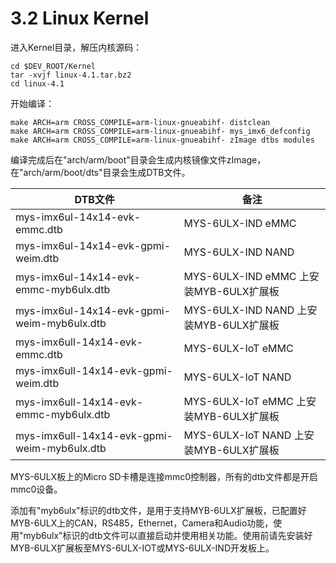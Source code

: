 # 3.2 Linux Kernel

进入Kernel目录，解压内核源码：

    cd $DEV_ROOT/Kernel
    tar -xvjf linux-4.1.tar.bz2
    cd linux-4.1

开始编译：

    make ARCH=arm CROSS_COMPILE=arm-linux-gnueabihf- distclean 
    make ARCH=arm CROSS_COMPILE=arm-linux-gnueabihf- mys_imx6_defconfig
    make ARCH=arm CROSS_COMPILE=arm-linux-gnueabihf- zImage dtbs modules

编译完成后在"arch/arm/boot"目录会生成内核镜像文件zImage，在"arch/arm/boot/dts"目录会生成DTB文件。

DTB文件 | 备注
------- | ----
mys-imx6ul-14x14-evk-emmc.dtb | MYS-6ULX-IND eMMC
mys-imx6ul-14x14-evk-gpmi-weim.dtb | MYS-6ULX-IND NAND
mys-imx6ul-14x14-evk-emmc-myb6ulx.dtb | MYS-6ULX-IND eMMC 上安装MYB-6ULX扩展板
mys-imx6ul-14x14-evk-gpmi-weim-myb6ulx.dtb | MYS-6ULX-IND NAND 上安装MYB-6ULX扩展板
mys-imx6ull-14x14-evk-emmc.dtb | MYS-6ULX-IoT eMMC
mys-imx6ull-14x14-evk-gpmi-weim.dtb | MYS-6ULX-IoT NAND
mys-imx6ull-14x14-evk-emmc-myb6ulx.dtb | MYS-6ULX-IoT eMMC 上安装MYB-6ULX扩展板
mys-imx6ull-14x14-evk-gpmi-weim-myb6ulx.dtb | MYS-6ULX-IoT NAND 上安装MYB-6ULX扩展板

MYS-6ULX板上的Micro SD卡槽是连接mmc0控制器，所有的dtb文件都是开启mmc0设备。

添加有"myb6ulx"标识的dtb文件，是用于支持MYB-6ULX扩展板，已配置好MYB-6ULX上的CAN，RS485，Ethernet，Camera和Audio功能，使用"myb6ulx"标识的dtb文件可以直接启动并使用相关功能。使用前请先安装好MYB-6ULX扩展板至MYS-6ULX-IOT或MYS-6ULX-IND开发板上。
